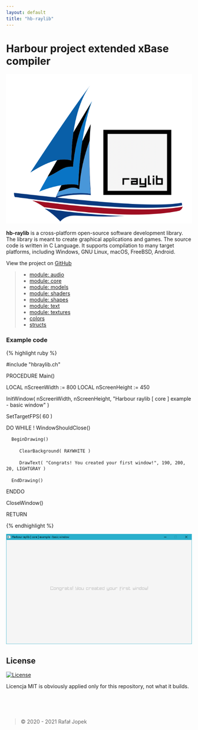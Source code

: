 ```yaml
---
layout: default
title: "hb-raylib"
---
```


# **Harbour project extended xBase compiler**

![Logo](assets/img/harbour_raylib.svg)

**hb-raylib** is a cross-platform open-source software development library. The library is meant to create graphical applications and games. The source code is written in C Language. It supports compilation to many target platforms, including Windows, GNU Linux, macOS, FreeBSD, Android.

View the project on [GitHub](https://github.com/rjopek/hb-raylib)

> - [module: audio](audio "module: audio")
> - [module: core](core "module: core")
> - [module: models](models "module: models")
> - [module: shaders](shaders_rlgl "module: shaders")
> - [module: shapes](shapes "module: shapes")
> - [module: text](text "module: text")
> - [module: textures](textures "module: textures")
> - [colors](colors "colors")
> - [structs](structs "structs")


### Example code

{% highlight ruby %}


#include "hbraylib.ch"

PROCEDURE Main()

   LOCAL nScreenWidth := 800
   LOCAL nScreenHeight := 450

   InitWindow( nScreenWidth, nScreenHeight, "Harbour raylib [ core ] example - basic window" )

   SetTargetFPS( 60 )

   DO WHILE ! WindowShouldClose()

      BeginDrawing()

         ClearBackground( RAYWHITE )

         DrawText( "Congrats! You created your first window!", 190, 200, 20, LIGHTGRAY )

      EndDrawing()

   ENDDO

   CloseWindow()

   RETURN


{% endhighlight %}

![](assets/img/core/core_basic_window.png)

## License

[![License](http://img.shields.io/:license-mit-blue.svg?style=flat-square)](.git/LICENSE)

Licencja MIT is obviously applied only for this repository, not what it builds.

<br>
<br>
<br>

> &copy; 2020 - 2021 Rafał Jopek
